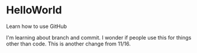 # HelloWorld
Learn how to use GitHub

I'm learning about branch and commit.  I wonder if people use this for things other than code.
This is another change from 11/16.
